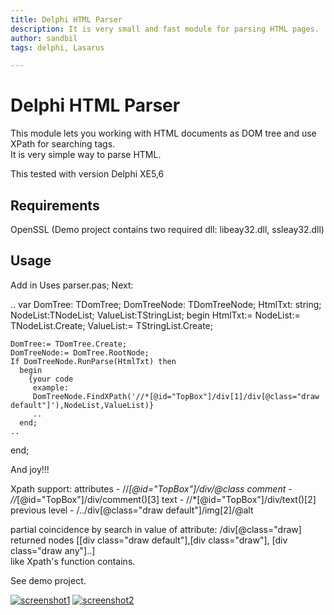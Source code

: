 ```yaml
---
title: Delphi HTML Parser
description: It is very small and fast module for parsing HTML pages.  
author: sandbil
tags: delphi, Lasarus

---
```

Delphi HTML Parser
=========
This module lets you working with HTML documents as DOM tree and use XPath for searching tags.  
It is very simple way to parse HTML.   
 


This tested with version Delphi XE5,6   

## Requirements
  OpenSSL 
  (Demo project contains two required dll: libeay32.dll, ssleay32.dll)
    
    
    
## Usage

  Add in Uses  parser.pas;
  Next:
  
  ..
  var
    DomTree: TDomTree;
    DomTreeNode: TDomTreeNode;
	HtmlTxt: string;
	NodeList:TNodeList;
	ValueList:TStringList;
  begin
    HtmlTxt:=
	NodeList:= TNodeList.Create;
    ValueList:= TStringList.Create;

    DomTree:= TDomTree.Create;
    DomTreeNode:= DomTree.RootNode;
	If DomTreeNode.RunParse(HtmlTxt) then
      begin
	    {your code
		 example:
		 DomTreeNode.FindXPath('//*[@id="TopBox"]/div[1]/div[@class="draw default"]'),NodeList,ValueList)}
		 ..
	  end;	
	..  
  end;  
  
   And joy!!!
   
   Xpath  support:
   attributes     - //*[@id="TopBox"]/div/@class
   comment        - //*[@id="TopBox"]/div/comment()[3]
   text           - //*[@id="TopBox"]/div/text()[2]
   previous level - /../div[@class="draw default"]/img[2]/@alt
   
   partial coincidence by search in value of attribute:
   /div[@class="draw] returned nodes [[div class="draw default"],[div class="draw"], [div class="draw any"]..]  
   like  Xpath's function contains.
   
   See demo project.

   
[![screenshot1](/parse.png)](/parse.png)
[![screenshot2](/xpath.png)](/xpath.png)
